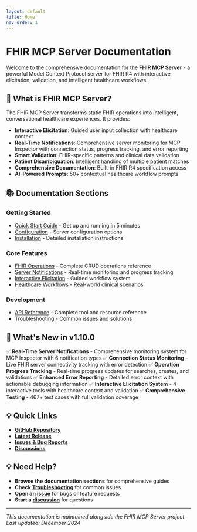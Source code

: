 ```yaml
---
layout: default
title: Home
nav_order: 1
---
```


# FHIR MCP Server Documentation

Welcome to the comprehensive documentation for the **FHIR MCP Server** - a powerful Model Context Protocol server for FHIR R4 with interactive elicitation, validation, and intelligent healthcare workflows.

## 🏥 What is FHIR MCP Server?

The FHIR MCP Server transforms static FHIR operations into intelligent, conversational healthcare experiences. It provides:

- **Interactive Elicitation**: Guided user input collection with healthcare context
- **Real-Time Notifications**: Comprehensive server monitoring for MCP Inspector with connection status, progress tracking, and error reporting
- **Smart Validation**: FHIR-specific patterns and clinical data validation
- **Patient Disambiguation**: Intelligent handling of multiple patient matches
- **Comprehensive Documentation**: Built-in FHIR R4 specification access
- **AI-Powered Prompts**: 50+ contextual healthcare workflow prompts

## 📚 Documentation Sections

### Getting Started
- [Quick Start Guide](quick-start-guide) - Get up and running in 5 minutes
- [Configuration](configuration) - Server configuration options
- [Installation](installation) - Detailed installation instructions

### Core Features
- [FHIR Operations](fhir-operations) - Complete CRUD operations reference
- [Server Notifications](server-notifications) - Real-time monitoring and progress tracking
- [Interactive Elicitation](interactive-elicitation) - Guided workflow system
- [Healthcare Workflows](healthcare-workflows) - Real-world clinical scenarios

### Development
- [API Reference](api-reference) - Complete tool and resource reference
- [Troubleshooting](troubleshooting) - Common issues and solutions

## 🚀 What's New in v1.10.0

✅ **Real-Time Server Notifications** - Comprehensive monitoring system for MCP Inspector with 6 notification types
✅ **Connection Status Monitoring** - Live FHIR server connectivity tracking with error detection
✅ **Operation Progress Tracking** - Real-time progress updates for searches, creates, and validations
✅ **Enhanced Error Reporting** - Detailed error context with actionable debugging information
✅ **Interactive Elicitation System** - 4 interactive tools with healthcare context and validation
✅ **Comprehensive Testing** - 467+ test cases with full validation coverage

## 💡 Quick Links

- **[GitHub Repository](https://github.com/martijn-on-fhir/fhir-mcp)**
- **[Latest Release](https://github.com/martijn-on-fhir/fhir-mcp/releases)**
- **[Issues & Bug Reports](https://github.com/martijn-on-fhir/fhir-mcp/issues)**
- **[Discussions](https://github.com/martijn-on-fhir/fhir-mcp/discussions)**

## 💡 Need Help?

- **Browse the documentation sections** for comprehensive guides
- **Check [Troubleshooting](troubleshooting)** for common issues
- **Open an [issue](https://github.com/martijn-on-fhir/fhir-mcp/issues)** for bugs or feature requests
- **Start a [discussion](https://github.com/martijn-on-fhir/fhir-mcp/discussions)** for questions

---

*This documentation is maintained alongside the FHIR MCP Server project. Last updated: December 2024*